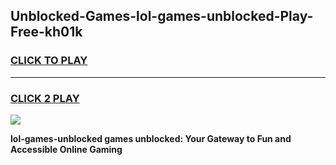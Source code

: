 
## Unblocked-Games-lol-games-unblocked-Play-Free-kh01k
<h3>
<a href="https://premium76.site?title=lol-games-unblocked&ref=21A">CLICK TO PLAY</a></h3>
<hr>

<h3>
<a href="https://premium76.site?title=lol-games-unblocked&ref=21A">CLICK 2 PLAY</a>
  
</h3>

<a href="https://premium76.site?title=lol-games-unblocked&ref=21A"><img src="https://clearcache.store/games.png"></a>


**lol-games-unblocked games unblocked: Your Gateway to Fun and Accessible Online Gaming**

